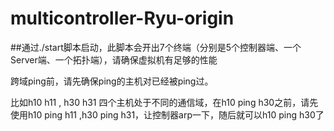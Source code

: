 # multicontroller-Ryu-origin
##通过./start脚本启动，此脚本会开出7个终端（分别是5个控制器端、一个Server端、一个拓扑端），请确保虚拟机有足够的性能

跨域ping前，请先确保ping的主机对已经被ping过。

比如h10 h11  , h30 h31 四个主机处于不同的通信域，在h10 ping h30之前，请先使用h10 ping h11 ,h30 ping h31，让控制器arp一下，随后就可以h10 ping h30了

